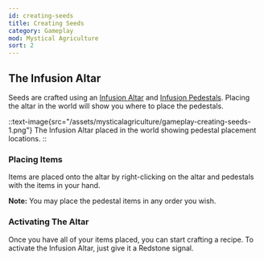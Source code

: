 ```yaml
---
id: creating-seeds
title: Creating Seeds
category: Gameplay
mod: Mystical Agriculture
sort: 2
---
```


## The Infusion Altar
Seeds are crafted using an [Infusion Altar](../blocks/infusion-altar.md) and [Infusion Pedestals](../blocks/infusion-pedestal.md). Placing the altar in the world will show you where to place the pedestals.

::text-image{src="/assets/mysticalagriculture/gameplay-creating-seeds-1.png"}
  The Infusion Altar placed in the world showing pedestal placement locations.
::

### Placing Items
Items are placed onto the altar by right-clicking on the altar and pedestals with the items in your hand.

**Note:** You may place the pedestal items in any order you wish.

### Activating The Altar
Once you have all of your items placed, you can start crafting a recipe. To activate the Infusion Altar, just give it a Redstone signal.

